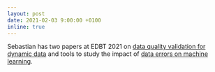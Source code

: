 ```yaml
---
layout: post
date: 2021-02-03 9:00:00 +0100
inline: true
---
```


Sebastian has two papers at EDBT 2021 on [data quality validation for dynamic data](https://ssc.io/publication/automating-data-quality-validation-for-dynamic-data-ingestion-edbt/) and tools to study the impact of [data errors on machine learning](https://ssc.io/publication/jenga-a-framework-to-study-the-impact-of-data-errors-on-ml-models-edbt/).
